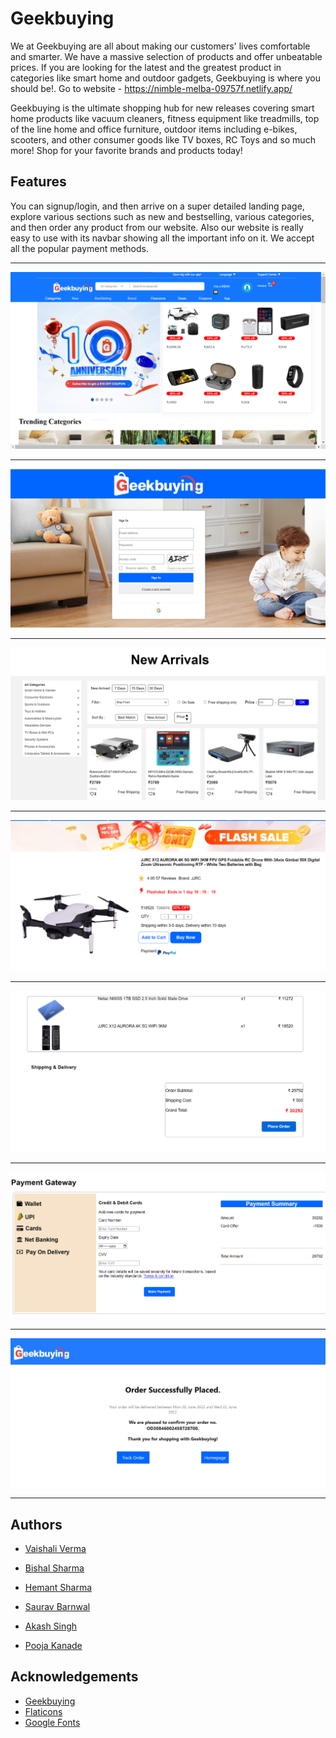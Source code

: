 # Geekbuying

We at Geekbuying are all about making our
customers' lives comfortable and smarter. We
have a massive selection of products and 
offer unbeatable prices. If you are looking 
for the latest and the greatest product in 
categories like smart home and outdoor 
gadgets, Geekbuying is where you should be!.
Go to website - https://nimble-melba-09757f.netlify.app/


Geekbuying is the ultimate shopping hub for 
new releases covering smart home products like 
vacuum cleaners, fitness equipment like 
treadmills, top of the line home and office
furniture, outdoor items including e-bikes, 
scooters, and other consumer goods like TV boxes, 
RC Toys and so much more! Shop for your favorite brands
and products today!

## Features
You can signup/login, and then arrive on
a super detailed landing page,
explore various sections
such as new and bestselling, various categories,
and then order any product from our website.
Also our website is really easy to use with its 
navbar showing all the important info on it.
We accept all the popular payment methods.
<hr />

<img src="https://github.com/hemant097/Geekbuying_clone/raw/main/assets/geekbuying_cone.png" /><hr />

<img src="https://github.com/hemant097/Geekbuying_clone/raw/main/assets/gb%20login.png" /><hr />

<img src="https://github.com/hemant097/Geekbuying_clone/raw/main/assets/gb%20new%20arr.png" /><hr />

<img src="https://github.com/hemant097/Geekbuying_clone/raw/main/assets/gb%20product%20page.png" /><hr />

<img src="https://github.com/hemant097/Geekbuying_clone/raw/main/assets/shipping2.png" /><hr />

<img src="https://github.com/hemant097/Geekbuying_clone/raw/main/assets/payment.png" /><hr />

<img src="https://github.com/hemant097/Geekbuying_clone/raw/main/assets/final.png" /><hr />






## Authors

- [Vaishali Verma](https://github.com/vaishaliverma31)
- [Bishal Sharma](https://github.com/bishal00sharma)
- [Hemant Sharma](https://github.com/hemant097)
- [Saurav Barnwal](https://github.com/sauravbarnwal9)

- [Akash Singh](https://github.com/akashsinghdto55)

- [Pooja Kanade](https://github.com/Pooja18668)






## Acknowledgements
- [Geekbuying](https://www.geekbuying.com/)
- [Flaticons](https://www.flaticon.com/)
- [Google Fonts](https://fonts.google.com/)
